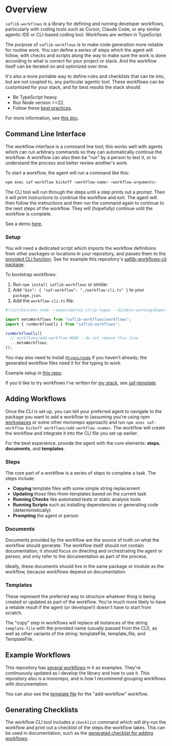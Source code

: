 # Overview

`saflib-workflows` is a library for defining and running developer workflows, particularly with coding tools such as Cursor, Claude Code, or any similar agentic IDE or CLI-based coding tool. Workflows are written in TypeScript.

The purpose of `saflib-workflows` is to make code generation more reliable for routine work. You can define a series of steps which the agent will follow, with checks and scripts along the way to make sure the work is done according to what is correct for your project or stack. And the workflow itself can be iterated on and optimized over time.

It's also a more portable way to define rules and checklists that can tie into, but are not coupled to, any particular agentic tool. These workflows can be customized for your stack, and for best results the stack should:

- Be TypeScript heavy.
- Run Node version >=22.
- Follow these [best practices](https://docs.saf-demo.online/best-practices.html).

For more information, see [this doc](https://docs.saf-demo.online/workflows.html).

## Command Line Interface

The workflow interface is a command line tool; this works well with agents which can run arbitrary commands so they can automatically continue the workflow. A workflow can also then be "run" by a person to test it, or to understand the process and better review another's work.

To start a workflow, the agent will run a command like this:

```bash
npm exec saf-workflow kickoff <workflow-name> <workflow-arguments>
```

The CLI tool will run through the steps until a step prints out a prompt. Then it will print instructions to continue the workflow and exit. The agent will then follow the instructions and then run the command again to continue to the next steps of the workflow. They will (hopefully) continue until the workflow is complete.

See a demo [here](https://www.youtube.com/watch?v=p6jfG5JH7_8).

### Setup

You will need a dedicated script which imports the workflow definitions from other packages or locations in your repository, and passes them to the [provided CLI function](https://docs.saf-demo.online/workflows/docs/ref/functions/runWorkflowCli.html). See for example this repository's [saflib-workflows-cli package](https://github.com/sderickson/saflib/tree/main/workflows-cli).

To bootstrap workflows:

1. Run `npm install saflib-workflows` or similar.
2. Add `"bin": { "saf-workflow": "./workflow-cli.ts" }` to your `package.json`.
3. Add the `workflow-cli.ts` file:

```ts
#!/usr/bin/env node --experimental-strip-types --disable-warning=ExperimentalWarning

import metaWorkflows from "saflib-workflows/workflows";
import { runWorkflowCli } from "saflib-workflows";

runWorkflowCli([
  // workflows/add-workflow HOOK - do not remove this line
  ...metaWorkflows,
]);
```

You may also need to install [`@types/node`](https://www.npmjs.com/package/@types/node) if you haven't already; the generated workflow files need it for the typing to work.

Example setup in [this repo](https://github.com/sderickson/test-workflows-package).

If you'd like to try workflows I've written for [my stack](https://docs.saf-demo.online/), see [saf-template](https://github.com/sderickson/saf-template).

## Adding Workflows

Once the CLI is set up, you can tell your preferred agent to navigate to the package you want to add a workflow to (assuming you're using npm [workspaces](https://docs.npmjs.com/cli/v11/using-npm/workspaces) or some other monorepo approach) and run `npm exec saf-workflow kickoff workflows/add-workflow <name>`. The workflow will create the workflow and integrate it into the CLI file you set up earlier.

For the best experience, provide the agent with the core elements: **steps**, **documents**, and **templates**.

### Steps

The core part of a workflow is a series of steps to complete a task. The steps include:

- **Copying** template files with some simple string replacement
- **Updating** those files-from-templates based on the current task
- **Running Checks** like automated tests or static analysis tools
- **Running Scripts** such as installing dependencies or generating code (deterministically)
- **Prompting** the agent or person

### Documents

Documents provided by the workflow are the source of truth on what the workflow should generate. The workflow itself should not contain documentation; it should focus on directing and orchestrating the agent or person, and only refer to the documentation as part of the process.

Ideally, these documents should live in the same package or module as the workflow, because workflows depend on documentation.

### Templates

These represent the preferred way to structure whatever thing is being created or updated as part of the workflow. You're much more likely to have a reliable result if the agent (or developer!) doesn't have to start from scratch.

The "copy" step in workflows will replace all instances of the string `template-file` with the provided name (usually passed from the CLI), as well as other variants of the string: templateFile, template_file, and TemplateFile.

## Example Workflows

This repository has [several workflows](https://github.com/search?q=repo%3Asderickson%2Fsaflib+%22%3D+defineWorkflow%3C%22&type=code) in it as examples. They're continuously updated as I develop the library and how to use it. This repository also is a monorepo, and is how I recommend grouping workflows with documentation.

You can also see the [template file](https://github.com/sderickson/saflib/blob/main/workflows/workflows/add-workflow.templates/template-file.ts) for the "add-workflow" workflow.

## Generating Checklists

The workflow CLI tool includes a `checklist` command which will dry-run the workflow and print out a checklist of the steps the workflow takes. This can be used in documentation, such as the [generated checklist for adding workflows](https://docs.saf-demo.online/workflows/docs/workflows/add-workflow.html#checklist).
